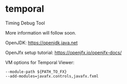 # temporal
Timing Debug Tool

More information will follow soon.

OpenJDK:
https://openjdk.java.net

OpenJfx setup tutorial:
https://openjfx.io/openjfx-docs/

VM options for Temporal Viewer:
```
--module-path ${PATH_TO_FX}
--add-modules=javafx.controls,javafx.fxml
```
